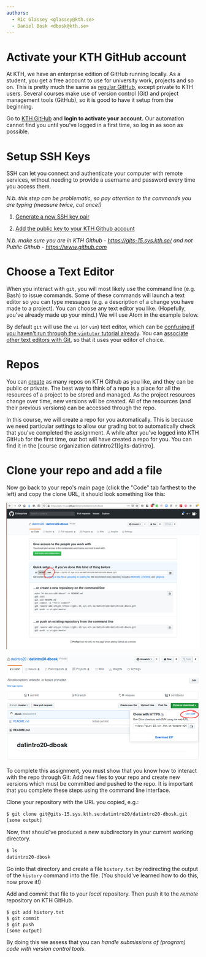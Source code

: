 ```yaml
---
authors:
  - Ric Glassey <glassey@kth.se>
  - Daniel Bosk <dbosk@kth.se>
---
```


# Activate your KTH GitHub account

At KTH, we have an enterprise edition of GitHub running locally. As a
student, you get a free account to use for university work, projects and
so on. This is pretty much the same as [regular GitHub][github], except
private to KTH users. Several courses make use of version control (Git)
and project management tools (GitHub), so it is good to have it setup
from the beginning.

Go to [KTH GitHub][gits] and **login to activate your account.** Our automation 
cannot find you until you've logged in a first time, so log in as soon as 
possible.

[github]: https://github.com
[gits]: https://gits-15.sys.kth.se/


# Setup SSH Keys

SSH can let you connect and authenticate your computer with remote services, 
without needing to provide a username and password every time you access them.

*N.b. this step can be problematic, so pay attention to the commands you
are typing (measure twice, cut once!)*

  1. [Generate a new SSH key pair][github-keypair]

  2. [Add the public key to your KTH Github account][github-addkeys]

[github-keypair]: https://help.github.com/articles/generating-a-new-ssh-key-and-adding-it-to-the-ssh-agent/

[github-addkeys]: https://help.github.com/articles/adding-a-new-ssh-key-to-your-github-account/

*N.b. make sure you are in KTH Github - https://gits-15.sys.kth.se/ and
not Public Github - https://www.github.com*


# Choose a Text Editor

When you interact with `git`, you will most likely use the command line
(e.g. Bash) to issue commands. Some of these commands will launch a text
editor so you can type messages (e.g. a description of a change you have
made to a project). You can choose any text editor you like. (Hopefully, you've 
already made up your mind.) We will use Atom in the example below.

By default `git` will use the `vi` (or `vim`) text editor, which can be 
[confusing if you haven't run through the `vimtutor` tutorial 
already][stackoverflow-exitvim]. You can [associate other text editors with 
Git][github-changeeditor], so that it uses your editor of choice.

[stackoverflow-exitvim]: https://stackoverflow.blog/2017/05/23/stack-overflow-helping-one-million-developers-exit-vim/

[github-changeeditor]: https://help.github.com/articles/associating-text-editors-with-git/


# Repos

You can [create][github-makerepo] as many repos on KTH Github as you like, and 
they can be public or private. The best way to think of a repo is a place for 
all the resources of a project to be stored and managed. As the project
resources change over time, new versions will be created. All of the
resources (and their previous versions) can be accessed through the
repo.

[github-makerepo]: https://help.github.com/articles/create-a-repo/

In this course, we will create a repo for you automatically. This is because we 
need particular settings to allow our grading bot to automatically check that 
you've completed the assignment. A while after you've logged into KTH GitHub 
for the first time, our bot will have created a repo for you. You can find it 
  in the [course organization datintro21][gits-datintro].


# Clone your repo and add a file

Now go back to your repo's main page (click the "Code" tab farthest to the 
left) and copy the clone URL, it should look something like this:

![Copy the URL for SSH][gh-clone]

[gh-clone]: https://github.com/dbosk/introtools/raw/master/collaboration/gh-clone.png

![Copy the URL for SSH on a non-empty repo][gh-clone-nonempty]

[gh-clone-nonempty]: https://github.com/dbosk/introtools/raw/master/collaboration/gh-clone-nonempty.png

To complete this assignment, you must show that you know how to interact with 
the repo through Git: Add new files to your repo and create new versions which 
must be committed and pushed to the repo. It is important that you complete 
these steps using the command line interface.

Clone your repository with the URL you copied, e.g.:
```bash
$ git clone git@gits-15.sys.kth.se:datintro20/datintro20-dbosk.git
[some output]
```

Now, that should've produced a new subdirectory in your current working 
directory.
```bash
$ ls
datintro20-dbosk
```

Go into that directory and create a file `history.txt` by redirecting the 
output of the `history` command into the file. (You should've learned how to do 
this, now prove it!)

Add and commit that file to your *local* repository. Then push it to the 
*remote* repository on KTH GitHub.
```
$ git add history.txt
$ git commit
$ git push
[some output]
```

By doing this we assess that you can *handle submissions of (program)
code with version control tools*.

